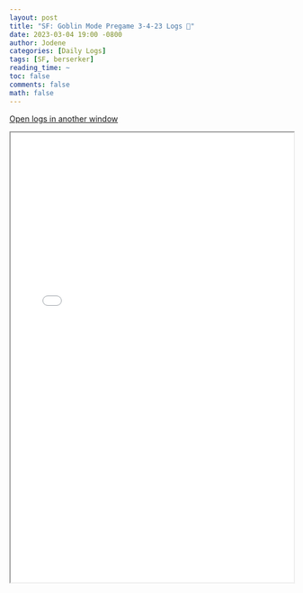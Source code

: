 ```yaml
---
layout: post
title: "SF: Goblin Mode Pregame 3-4-23 Logs 📜"
date: 2023-03-04 19:00 -0800
author: Jodene
categories: [Daily Logs]
tags: [SF, berserker]
reading_time: ~
toc: false
comments: false
math: false
---
```


<a href="/assets/logs/2023/March/daily/3-4-23-SF-Pre/index.html#SF%3A%20Goblin%20Mode%20Pregame%203-4-23" target="_blank">Open logs in another window</a>

<iframe src="/assets/logs/2023/March/daily/3-4-23-SF-Pre/index.html#SF%3A%20Goblin%20Mode%20Pregame%203-4-23" width="100%" height="800" style="display:block; margin: 0 auto;"> </iframe>
